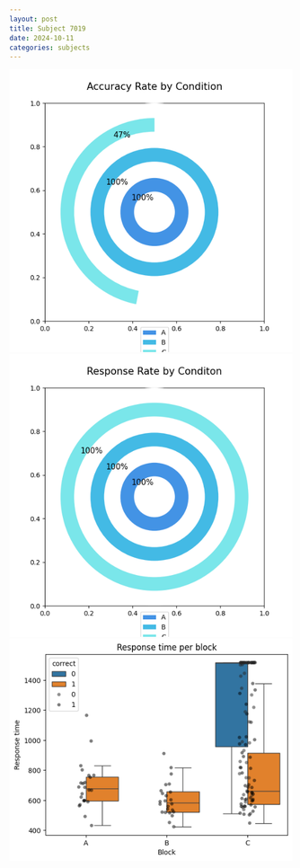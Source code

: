 ```yaml
---
layout: post
title: Subject 7019
date: 2024-10-11
categories: subjects
---
```


![](data/7019/run-8/7019_accuracy_rate.png)
![](data/7019/run-8/7019_response_rate.png)
![](data/7019/run-8/7019_rt.png)
